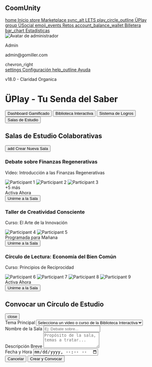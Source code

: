 <!DOCTYPE html>
<html lang="es"><head>
<meta charset="utf-8"/>
<meta content="width=device-width, initial-scale=1.0" name="viewport"/>
<title>ÜPlay - CoomUnity</title>
<script src="https://cdn.tailwindcss.com?plugins=forms,container-queries"></script>
<link href="https://fonts.googleapis.com/css2?family=Montserrat:wght@700&amp;family=Inter:wght@400;500;600;700&amp;display=swap" rel="stylesheet"/>
<link href="https://fonts.googleapis.com/icon?family=Material+Icons" rel="stylesheet"/>
<script src="https://cdn.jsdelivr.net/npm/chart.js"></script>
<style type="text/tailwindcss">
    body {
      font-family: 'Inter', sans-serif;
      background-color: #F8F9FA;
    }
    .font-montserrat {
      font-family: 'Montserrat', sans-serif;
    }
     :root {
      --duo-magenta: #D6075C;
      --one-purple: #5C2483;
      --triketa-green: #3E8638;
      --gold-border: #FBBA00;
    }
    .modal {
      display: none;
    }
    .modal.is-open {
      display: flex;
    }
    #challenge-tabs .tab.active {
      background-color: var(--one-purple);
      color: white;
      border-radius: 6px 6px 0 0;
    }
    #challenge-tabs .tab:not(.active) {
      border-bottom: 2px solid transparent;
    }
    .tooltip {
      position: relative;
      display: inline-block;
    }
    .tooltip .tooltiptext {
      visibility: hidden;
      width: 220px;
      background-color: #1F2937;
      color: #fff;
      text-align: left;
      border-radius: 6px;
      padding: 12px;
      position: absolute;
      z-index: 50;
      bottom: 110%;
      left: 50%;
      margin-left: -110px;
      opacity: 0;
      transition: opacity 0.3s;
      box-shadow: 0 4px 6px rgba(0, 0, 0, 0.1);
    }
    .tooltip .tooltiptext::after {
      content: "";
      position: absolute;
      top: 100%;
      left: 50%;
      margin-left: -5px;
      border-width: 5px;
      border-style: solid;
      border-color: #1F2937 transparent transparent transparent;
    }
    .tooltip:hover .tooltiptext {
      visibility: visible;
      opacity: 1;
    }
    .badge-item {
      transition: transform 0.2s ease-in-out;
    }
    .badge-item:hover {
      transform: translateY(-5px);
    }
    #uplay-tabs .tab.active {
      background-color: var(--one-purple);
      color: white;
      border-radius: 6px;
    }
    #uplay-tabs .tab:not(.active) {
      color: #6B7280;
    }
    .cosmic-card .play-icon {
      visibility: hidden;
      opacity: 0;
      transition: opacity 0.3s, visibility 0.3s;
    }
    .cosmic-card:hover .play-icon {
      visibility: visible;
      opacity: 1;
    }
    .badge-unlocked {
      background-color: #C4B5FD;
    }
    .badge-locked {
      background-color: #D1D5DB;
      filter: grayscale(100%);
    }
  </style>
</head>
<body class="bg-gray-50">
<div class="flex h-screen">
<aside class="w-64 bg-white shadow-md flex flex-col justify-between">
<div>
<div class="p-6">
<h1 class="text-2xl font-bold text-gray-800">CoomUnity</h1>
</div>
<nav class="mt-6">
<a class="flex items-center px-6 py-3 text-gray-600 hover:bg-gray-100" href="#">
<span class="material-icons">home</span>
<span class="ml-4">Inicio</span>
</a>
<a class="flex items-center px-6 py-3 text-gray-600 hover:bg-gray-100" href="#">
<span class="material-icons">store</span>
<span class="ml-4">Marketplace</span>
</a>
<a class="flex items-center px-6 py-3 text-gray-600 hover:bg-gray-100" href="#">
<span class="material-icons">sync_alt</span>
<span class="ml-4">LETS</span>
</a>
<a class="flex items-center px-6 py-3 bg-purple-100 text-[var(--one-purple)] font-semibold" href="#">
<span class="material-icons">play_circle_outline</span>
<span class="ml-4">ÜPlay</span>
</a>
<a class="flex items-center px-6 py-3 text-gray-600 hover:bg-gray-100" href="#">
<span class="material-icons">group</span>
<span class="ml-4">ÜSocial</span>
</a>
<a class="flex items-center px-6 py-3 text-gray-600 hover:bg-gray-100" href="#">
<span class="material-icons">emoji_events</span>
<span class="ml-4">Retos</span>
</a>
<a class="flex items-center px-6 py-3 text-gray-600 hover:bg-gray-100" href="#">
<span class="material-icons">account_balance_wallet</span>
<span class="ml-4">Billetera</span>
</a>
<a class="flex items-center px-6 py-3 text-gray-600 hover:bg-gray-100" href="#">
<span class="material-icons">bar_chart</span>
<span class="ml-4">Estadísticas</span>
</a>
</nav>
</div>
<div class="p-6">
<div class="flex items-center mb-4">
<img alt="Avatar de administrador" class="h-10 w-10 rounded-full" src="https://lh3.googleusercontent.com/aida-public/AB6AXuBaXgAQwiLqsyiPfrvon6jYib-suep9tHSVyFYGaYElULMVtdqVyvnLh3BCQmJmz1mrhKEg7pvD1LPjnD9QYfVVADC9deStkmm1M7nvZXlHvVDl1cAcLcC0sYo-XqVJWJ84VAUb8GAMcfiY31leSLQqkbsZxiaOfFXGyUCZ4Zu99qZQdW-6yk1bAKUQ3gV7My5X2zbARhngTbcL4aPT2X11VpnoTyNoAHsxmDF2iKceg7aGhGuiKwQHLy5tvfm_nzHYrB0lFgHGNxg"/>
<div class="ml-4">
<p class="font-semibold text-gray-800">Admin</p>
<p class="text-sm text-gray-500">admin@gomiller.com</p>
</div>
<span class="material-icons ml-auto text-gray-500">chevron_right</span>
</div>
<a class="flex items-center px-6 py-3 text-gray-600 hover:bg-gray-100" href="#">
<span class="material-icons">settings</span>
<span class="ml-4">Configuración</span>
</a>
<a class="flex items-center px-6 py-3 text-gray-600 hover:bg-gray-100" href="#">
<span class="material-icons">help_outline</span>
<span class="ml-4">Ayuda</span>
</a>
<p class="text-xs text-gray-400 mt-6">v18.0 - Claridad Organica</p>
</div>
</aside>
<main class="flex-1 p-8 overflow-y-auto">
<h1 class="text-3xl font-bold text-gray-800 font-montserrat mb-6">ÜPlay - Tu Senda del Saber</h1>
<div class="border-b border-gray-200" id="uplay-tabs">
<nav aria-label="Tabs" class="flex space-x-8">
<button class="tab py-2 px-4 font-medium text-sm">Dashboard Gamificado</button>
<button class="tab py-2 px-4 font-medium text-sm">Biblioteca Interactiva</button>
<button class="tab py-2 px-4 font-medium text-sm">Sistema de Logros</button>
<button class="tab active py-2 px-4 font-medium text-sm">Salas de Estudio</button>
</nav>
</div>
<div class="mt-8">
<div class="flex justify-between items-center mb-6">
<h2 class="text-2xl font-bold font-montserrat text-gray-800">Salas de Estudio Colaborativas</h2>
<button class="bg-[var(--one-purple)] text-white font-semibold py-2 px-4 rounded-lg flex items-center gap-2 hover:bg-purple-700 transition-colors" onclick="openModal('create-room-modal')">
<span class="material-icons">add</span>
            Crear Nueva Sala
          </button>
</div>
<div class="grid grid-cols-1 md:grid-cols-2 lg:grid-cols-3 gap-6">
<div class="bg-white rounded-lg shadow-md p-6 flex flex-col space-y-4">
<h3 class="text-lg font-bold text-gray-800 font-montserrat">Debate sobre Finanzas Regenerativas</h3>
<p class="text-sm text-gray-500">Video: Introducción a las Finanzas Regenerativas</p>
<div class="flex items-center">
<div class="flex -space-x-2">
<img alt="Participant 1" class="inline-block h-8 w-8 rounded-full ring-2 ring-white" src="https://lh3.googleusercontent.com/aida-public/AB6AXuBBc8dctvWwXLeEWgsUpmOleJyxbmFdNu4I-6Kz-UtFjsrTjW6sCPNHcGvxn6sB-QkZ19O0oGgfeSqIl2wAFn_SdP5wpMmI_OuaRfJ-t83PgTpcxDD7lKIvQ9Nijh7LUYe5Fo_Wp1_tWEsc0zVTTaGdIxi9jYJVv9pto5DtyaaIyXrSkxcSn5AfNllWCuuLC0zvq7j8me9-kBJqODeh9xcPniObTSKmK-9S7ErzFCCOJOEl_xp4zl7nmc5k5r5DjTz0emdMkhv-DzY"/>
<img alt="Participant 2" class="inline-block h-8 w-8 rounded-full ring-2 ring-white" src="https://lh3.googleusercontent.com/aida-public/AB6AXuDOpqgjl7OI_CewrA5SK7nYdRADNPLaLYfch0p3AooJcsLn0wU2Mj2xLBh5EXWPybIp6GGjS7IZl9nUTxLnDnKUP_XKCEZ13ieYPFlNkxvWKzbgrqimeHSEx5awV12pNSieN8SIesZc5ty8SXkYADzMCSLsNRvTAhzKjt_OG1IK_3xNm9s1tNEBfHhhGUAh5-hATkt0EU4oRgN5PuwSc1r0eEqRVju3D3Jy30ytwSSKL5cY-N004amLfY9DJA5Fkv0lKp8ZvPRtpKM"/>
<img alt="Participant 3" class="inline-block h-8 w-8 rounded-full ring-2 ring-white" src="https://lh3.googleusercontent.com/aida-public/AB6AXuDXbBu4vtyaBe-FJuNG2jxYmRo3wVVggEcg96PEVbngk6giswDvy2ExE332SkwqkBdNEMz0AfUo8cHKhPV8RCLBWUAMEQS0TcOVong8ubwKk1SlUFDoPzbTbI4IRh27Ip9uIuMBZBXEoorS_ewR-FSsO1ijjFjTSpjtmO2OGyid79ZmmCb7PyK7wBNjT_sof-NvtWBfU-XX729cE5VtihS3JR9_0bpsq_a7k1wnP07agL3F0LGZsd9n0pjckQYhlVKWa_478S6ycBE"/>
</div>
<span class="text-sm text-gray-500 ml-2">+5 más</span>
</div>
<div class="flex items-center">
<span class="h-2 w-2 bg-green-500 rounded-full mr-2"></span>
<span class="text-sm font-medium text-green-600">Activa Ahora</span>
</div>
<button class="w-full bg-[var(--triketa-green)] text-white font-semibold py-2 px-4 rounded-lg hover:bg-green-700 transition-colors">
              Unirme a la Sala
            </button>
</div>
<div class="bg-white rounded-lg shadow-md p-6 flex flex-col space-y-4">
<h3 class="text-lg font-bold text-gray-800 font-montserrat">Taller de Creatividad Consciente</h3>
<p class="text-sm text-gray-500">Curso: El Arte de la Innovación</p>
<div class="flex items-center">
<div class="flex -space-x-2">
<img alt="Participant 4" class="inline-block h-8 w-8 rounded-full ring-2 ring-white" src="https://lh3.googleusercontent.com/aida-public/AB6AXuCdDpqgKHxrO9frInxUJtBm2wmupqlCyN4AKpK2y3iTcgys4uLP-DOHQNBiTRj2k9oavX7LZ4fEpIf0GWocZQ7RjbXjkTjEyg7JxWEdQP8ULrU0Ctw0e0tGyDZ4eai50rs9IQQ0N-WgVhbAuQxuoHJ0wlBOgtneRpUQFHeH0-_rtznFyJQBfGpoUe00wxjh9Z3J77ULutYLBVyvJKYRl2iwNfQjmuuc3g2WII9RtWyQKMZFYNLYS16aiVDM7E1lXaDSBY__eojBboI"/>
<img alt="Participant 5" class="inline-block h-8 w-8 rounded-full ring-2 ring-white" src="https://lh3.googleusercontent.com/aida-public/AB6AXuDzVDA3Px-LHElcNlNaPXVPKZg4F5lmckJBRIiNPBVZXSboahn7mobsgFQF2qoNxenMK_gVGf71ejFjo58E_rB9FD8YxppGhAG5eDHvu2uzoi8bTXqEnbMip8WbNbo2ZaDb2utthSMz1rsvRzSnUYpkjZuKhF8rbcbcsF55iXhaUmgoOj9EmTjmcZAoJB457aJFPRjKnHe9fCn9buILry_JhnTcIJ7Crthje8jhvvl22qVfu19epsMEm2njTfWWjLiOexbt_645roQ"/>
</div>
</div>
<div class="flex items-center">
<span class="h-2 w-2 bg-gray-400 rounded-full mr-2"></span>
<span class="text-sm font-medium text-gray-600">Programada para Mañana</span>
</div>
<button class="w-full bg-[var(--triketa-green)] text-white font-semibold py-2 px-4 rounded-lg hover:bg-green-700 transition-colors">
              Unirme a la Sala
            </button>
</div>
<div class="bg-white rounded-lg shadow-md p-6 flex flex-col space-y-4">
<h3 class="text-lg font-bold text-gray-800 font-montserrat">Círculo de Lectura: Economía del Bien Común</h3>
<p class="text-sm text-gray-500">Curso: Principios de Reciprocidad</p>
<div class="flex items-center">
<div class="flex -space-x-2">
<img alt="Participant 6" class="inline-block h-8 w-8 rounded-full ring-2 ring-white" src="https://lh3.googleusercontent.com/aida-public/AB6AXuBV0FVhcFl-7-_oaOXqfXtf8-9ZWOj2ygnpNE3HIe8_jKLuSvbyQg_5190_yRc8QJbhtmgQ5inwhzz3yh3yx39PDdwY6YzPWI11CvDWQQ-OUhwnZBINtUG2pWNQrHHaOBNHpjGCRgSSnUIMHuyIe5oyHCJ3299dSwE4RkB99mZeT5h81kmkAzlk2Yi5xaBW7zVh0X_F7PIFI8IvQRdx9LAdpoyMvPeTbUZZAv1_ulbmRLKabOW0nkPr80GYPlDjGtlL4UOXKkPu4tw"/>
<img alt="Participant 7" class="inline-block h-8 w-8 rounded-full ring-2 ring-white" src="https://lh3.googleusercontent.com/aida-public/AB6AXuA7oNIdFcAN3-QwlAjmse4SjUEIqmJAU-hJcIEzCqdzARmvps9G0xjyxs2GhwcrWFUyrk4wGfFoAvcWeSrrbLXWKfzQziZ2LZU2cjJB1nWqP8dW9aIsvSUc3k2dElBO4P_I0eE_YhaLlpLJmLbQRhshH4pJlamoZS4gqfK9fI2rdgOgfEMYTTJzOk00m27Ap0QbzBQeDSR8HZfGsDIQmnWsSY2q0ulm7A2O_3LgDsPuhSjllShuDbL0YxSYoAIWpxrJROi2MjcOlwU"/>
<img alt="Participant 8" class="inline-block h-8 w-8 rounded-full ring-2 ring-white" src="https://lh3.googleusercontent.com/aida-public/AB6AXuBHf3xD4t322xzKVKdZavXiKOXBorVKBLKIWWqWQLGamkLFCmnnKe9wsQBgqP9erToMBzGrFH_x6NE2YkeDmIkCteQ16EmEoXNg6LaHjCF2QLICtH1SKDqfKwFW-DFbO7O1-RxcDnyuAz_3PLJvIt7NcsLUIyut1EObFt4R8dnXry43ShYB0FxK6CSiUKHc-bngmfThSrfOtrg4NX-iH62_PaHE5GwKyGVVERi9teHjXmwa7154xyndf6lHwvezAXyoD8lv657WDps"/>
<img alt="Participant 9" class="inline-block h-8 w-8 rounded-full ring-2 ring-white" src="https://lh3.googleusercontent.com/aida-public/AB6AXuDxVkFLQKlJXfK6cfh0FNPrgoTLzbcwQZR4u0ccpMrGPlDcrvYDIsRbcoghv0U2Odpg-87U5Nw_EQ445SqN-uI95IzMkGLdMtTXyx6h1PdSJKyGJDCCVTg7TP5DEQHGaNtRfWaGsGzSz3aHPhqziCuMIFZLLlCcy5YngSXdhGbx7D7YlsZtZSvA8mhj2LzTLVOqkqEdVdxuXiGUFduEIrnmWei4jN71lAvzfsOX8U1B0yZmI22s5jShSLwJWAir-iTC6j9TNpnCi6M"/>
</div>
</div>
<div class="flex items-center">
<span class="h-2 w-2 bg-green-500 rounded-full mr-2"></span>
<span class="text-sm font-medium text-green-600">Activa Ahora</span>
</div>
<button class="w-full bg-[var(--triketa-green)] text-white font-semibold py-2 px-4 rounded-lg hover:bg-green-700 transition-colors">
              Unirme a la Sala
            </button>
</div>
</div>
</div>
</main>
</div>
<div class="modal fixed inset-0 bg-black bg-opacity-50 items-center justify-center p-4" id="create-room-modal">
<div class="bg-white rounded-lg shadow-xl w-full max-w-2xl">
<div class="p-6 border-b border-gray-200">
<div class="flex justify-between items-center">
<h2 class="text-2xl font-bold font-montserrat text-gray-800">Convocar un Círculo de Estudio</h2>
<button class="text-gray-400 hover:text-gray-600" onclick="closeModal('create-room-modal')">
<span class="material-icons">close</span>
</button>
</div>
</div>
<div class="p-6">
<form class="space-y-6">
<div>
<label class="block text-sm font-medium text-gray-700" for="topic">Tema Principal</label>
<select class="mt-1 block w-full pl-3 pr-10 py-2 text-base border-gray-300 focus:outline-none focus:ring-purple-500 focus:border-purple-500 sm:text-sm rounded-md" id="topic" name="topic">
<option>Selecciona un video o curso de la Biblioteca Interactiva</option>
<option>Introducción a las Finanzas Regenerativas</option>
<option>El Arte de la Innovación</option>
<option>Principios de Reciprocidad</option>
<option>Sostenibilidad en la Práctica</option>
</select>
</div>
<div>
<label class="block text-sm font-medium text-gray-700" for="room-name">Nombre de la Sala</label>
<input class="mt-1 focus:ring-purple-500 focus:border-purple-500 block w-full shadow-sm sm:text-sm border-gray-300 rounded-md" id="room-name" name="room-name" placeholder="Ej: Debate sobre..." type="text"/>
</div>
<div>
<label class="block text-sm font-medium text-gray-700" for="description">Descripción Breve</label>
<textarea class="mt-1 shadow-sm focus:ring-purple-500 focus:border-purple-500 block w-full sm:text-sm border-gray-300 rounded-md" id="description" name="description" placeholder="Propósito de la sala, temas a tratar..." rows="3"></textarea>
</div>
<div>
<label class="block text-sm font-medium text-gray-700" for="date-time">Fecha y Hora</label>
<input class="mt-1 focus:ring-purple-500 focus:border-purple-500 block w-full shadow-sm sm:text-sm border-gray-300 rounded-md" id="date-time" name="date-time" type="datetime-local"/>
</div>
<div class="pt-4 flex justify-end">
<button class="bg-white py-2 px-4 border border-gray-300 rounded-md shadow-sm text-sm font-medium text-gray-700 hover:bg-gray-50 focus:outline-none focus:ring-2 focus:ring-offset-2 focus:ring-purple-500" onclick="closeModal('create-room-modal')" type="button">
              Cancelar
            </button>
<button class="ml-3 inline-flex justify-center py-2 px-4 border border-transparent shadow-sm text-sm font-medium rounded-md text-white bg-[var(--one-purple)] hover:bg-purple-700 focus:outline-none focus:ring-2 focus:ring-offset-2 focus:ring-purple-500" type="submit">
              Crear y Convocar
            </button>
</div>
</form>
</div>
</div>
</div>
<script>
    function openModal(modalId) {
      document.querySelectorAll('.modal.is-open').forEach(modal => modal.classList.remove('is-open'));
      const modal = document.getElementById(modalId);
      if (modal) {
        modal.classList.add('is-open');
      }
    }
    function closeModal(modalId) {
      const modal = document.getElementById(modalId);
      if (modal) {
        modal.classList.remove('is-open');
      }
    }
    document.addEventListener('keydown', function(event) {
      if (event.key === "Escape") {
        document.querySelectorAll('.modal.is-open').forEach(modal => modal.classList.remove('is-open'));
      }
    });
    document.addEventListener('click', function(event) {
      const openModals = document.querySelectorAll('.modal.is-open');
      openModals.forEach(modal => {
        // We check if the click is on the modal's backdrop
        if (event.target === modal) {
          modal.classList.remove('is-open');
        }
      });
    });
  </script>

</body></html>